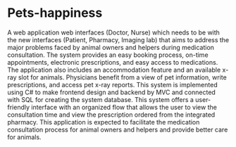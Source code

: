# Pets-happiness
A web application web interfaces (Doctor, Nurse) which needs to be with the new interfaces (Patient, Pharmacy, Imaging lab) that aims to address the major problems faced by animal owners and helpers during medication consultation. The system provides an easy booking process, on-time appointments, electronic prescriptions, and easy access to medications. The application also includes an accommodation feature and an available x-ray slot for animals. Physicians benefit from a view of pet information, write prescriptions, and access pet x-ray reports. This system is implemented using C# to make frontend design and backend by MVC and connected with SQL for creating the system database. This system offers a user-friendly interface with an organized flow that allows the user to view the consultation time and view the prescription ordered from the integrated pharmacy. This application is expected to facilitate the medication consultation process for animal owners and helpers and provide better care for animals.
